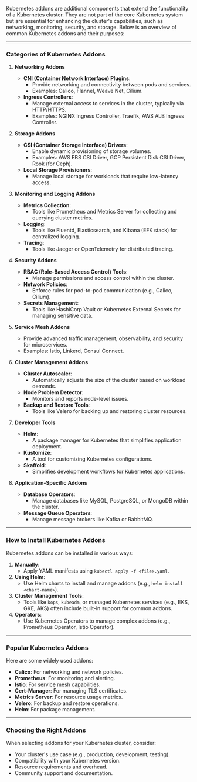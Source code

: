 Kubernetes addons are additional components that extend the functionality of a Kubernetes cluster. They are not part of the core Kubernetes system but are essential for enhancing the cluster's capabilities, such as networking, monitoring, security, and storage. Below is an overview of common Kubernetes addons and their purposes:

---

### **Categories of Kubernetes Addons**

1. **Networking Addons**
   - **CNI (Container Network Interface) Plugins**:
     - Provide networking and connectivity between pods and services.
     - Examples: Calico, Flannel, Weave Net, Cilium.
   - **Ingress Controllers**:
     - Manage external access to services in the cluster, typically via HTTP/HTTPS.
     - Examples: NGINX Ingress Controller, Traefik, AWS ALB Ingress Controller.

2. **Storage Addons**
   - **CSI (Container Storage Interface) Drivers**:
     - Enable dynamic provisioning of storage volumes.
     - Examples: AWS EBS CSI Driver, GCP Persistent Disk CSI Driver, Rook (for Ceph).
   - **Local Storage Provisioners**:
     - Manage local storage for workloads that require low-latency access.

3. **Monitoring and Logging Addons**
   - **Metrics Collection**:
     - Tools like Prometheus and Metrics Server for collecting and querying cluster metrics.
   - **Logging**:
     - Tools like Fluentd, Elasticsearch, and Kibana (EFK stack) for centralized logging.
   - **Tracing**:
     - Tools like Jaeger or OpenTelemetry for distributed tracing.

4. **Security Addons**
   - **RBAC (Role-Based Access Control) Tools**:
     - Manage permissions and access control within the cluster.
   - **Network Policies**:
     - Enforce rules for pod-to-pod communication (e.g., Calico, Cilium).
   - **Secrets Management**:
     - Tools like HashiCorp Vault or Kubernetes External Secrets for managing sensitive data.

5. **Service Mesh Addons**
   - Provide advanced traffic management, observability, and security for microservices.
   - Examples: Istio, Linkerd, Consul Connect.

6. **Cluster Management Addons**
   - **Cluster Autoscaler**:
     - Automatically adjusts the size of the cluster based on workload demands.
   - **Node Problem Detector**:
     - Monitors and reports node-level issues.
   - **Backup and Restore Tools**:
     - Tools like Velero for backing up and restoring cluster resources.

7. **Developer Tools**
   - **Helm**:
     - A package manager for Kubernetes that simplifies application deployment.
   - **Kustomize**:
     - A tool for customizing Kubernetes configurations.
   - **Skaffold**:
     - Simplifies development workflows for Kubernetes applications.

8. **Application-Specific Addons**
   - **Database Operators**:
     - Manage databases like MySQL, PostgreSQL, or MongoDB within the cluster.
   - **Message Queue Operators**:
     - Manage message brokers like Kafka or RabbitMQ.

---

### **How to Install Kubernetes Addons**
Kubernetes addons can be installed in various ways:
1. **Manually**:
   - Apply YAML manifests using `kubectl apply -f <file>.yaml`.
2. **Using Helm**:
   - Use Helm charts to install and manage addons (e.g., `helm install <chart-name>`).
3. **Cluster Management Tools**:
   - Tools like `kops`, `kubeadm`, or managed Kubernetes services (e.g., EKS, GKE, AKS) often include built-in support for common addons.
4. **Operators**:
   - Use Kubernetes Operators to manage complex addons (e.g., Prometheus Operator, Istio Operator).

---

### **Popular Kubernetes Addons**
Here are some widely used addons:
- **Calico**: For networking and network policies.
- **Prometheus**: For monitoring and alerting.
- **Istio**: For service mesh capabilities.
- **Cert-Manager**: For managing TLS certificates.
- **Metrics Server**: For resource usage metrics.
- **Velero**: For backup and restore operations.
- **Helm**: For package management.

---

### **Choosing the Right Addons**
When selecting addons for your Kubernetes cluster, consider:
- Your cluster's use case (e.g., production, development, testing).
- Compatibility with your Kubernetes version.
- Resource requirements and overhead.
- Community support and documentation.

